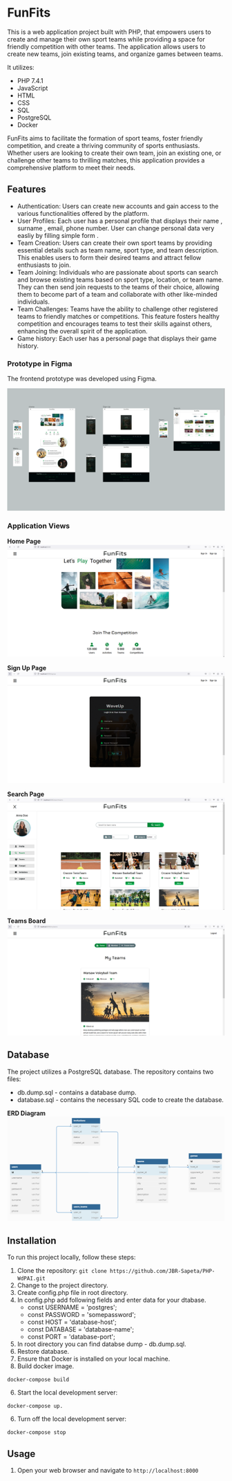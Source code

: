 # FunFits

This is a web application project built with PHP, that empowers users to create and manage their own sport teams while providing a space for friendly competition with other teams. The application allows users to create new teams, join existing teams, and organize games between teams.



It utilizes:  
- PHP 7.4.1
- JavaScript
- HTML
- CSS
- SQL
- PostgreSQL
- Docker



FunFits aims to facilitate the formation of sport teams, foster friendly competition, and create a thriving community of sports enthusiasts. Whether users are looking to create their own team, join an existing one, or challenge other teams to thrilling matches, this application provides a comprehensive platform to meet their needs.

## Features

- Authentication: Users can create new accounts and gain access to the various functionalities offered by the platform.
-   User Profiles: Each user has a personal profile that displays their name , surname , email, phone number. User can change personal data very easliy by filling simple form .
- Team Creation: Users can create their own sport teams by providing essential details such as team name, sport type, and team description. This enables users to form their desired teams and attract fellow enthusiasts to join.
- Team Joining: Individuals who are passionate about sports can search and browse existing teams based on sport type, location, or team name. They can then send join requests to the teams of their choice, allowing them to become part of a team and collaborate with other like-minded individuals.
- Team Challenges: Teams have the ability to challenge other registered teams to friendly matches or competitions. This feature fosters healthy competition and encourages teams to test their skills against others, enhancing the overall spirit of the application.
- Game history: Each user has a personal page that displays their game history.


###  Prototype in Figma
The frontend prototype was developed using Figma. 

![Components](./readme_images/figma.PNG)


###  Application Views

**Home Page**
![Home Page](./readme_images/screan_1A.PNG)

**Sign Up Page**
![Sign UP Page](./readme_images/screan_2A.PNG)

**Search Page**
![Search Page](./readme_images/screan_3A.PNG)

**Teams Board**
![Teams Board](./readme_images/screan_4A.PNG)


##  Database
The project utilizes a PostgreSQL database. The repository contains two files:
- db.dump.sql - contains a database dump.
- database.sql - contains the necessary SQL code to create the database.

**ERD Diagram**
![ERD Diagram](./readme_images/ERD.PNG)




## Installation

To run this project locally, follow these steps:

1. Clone the repository: `git clone https://github.com/JBR-Sapeta/PHP-WdPAI.git`
2. Change to the project directory.
3. Create config.php file in root directory.
4. In config.php add following fields and enter data for your dtabase.
    - const USERNAME = 'postgres';
    - const PASSWORD = 'somepassword';
    - const HOST = 'database-host';
    - const DATABASE = 'database-name';
    - const PORT = 'database-port';
5. In root directory you can find databse dump - db.dump.sql.
6. Restore database. 
3. Ensure that Docker is installed on your local machine. 
4. Build docker image.
```
docker-compose build
```
6. Start the local development server: 
```
docker-compose up.
```
6. Turn off the local development server: 
```
docker-compose stop
```

## Usage

1. Open your web browser and navigate to `http://localhost:8000`


